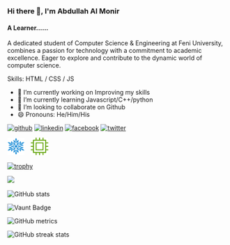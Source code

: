 ### Hi there 👋, I'm Abdullah Al Monir 
#### A Learner......

A dedicated student of Computer Science & Engineering at Feni University, combines a passion for technology with a commitment to academic excellence. Eager to explore and contribute to the dynamic world of computer science.

Skills: HTML / CSS / JS

- 🔭 I’m currently working on Improving my skills  
- 🌱 I’m currently learning Javascript/C++/python  
- 👯 I’m looking to collaborate on Github 
- 😄 Pronouns: He/Him/His 


[<img src='https://cdn.jsdelivr.net/npm/simple-icons@3.0.1/icons/github.svg' alt='github' height='40'>](https://github.com/https://github.com/Hello-Monir/Hello-Monir)  [<img src='https://cdn.jsdelivr.net/npm/simple-icons@3.0.1/icons/linkedin.svg' alt='linkedin' height='40'>](https://www.linkedin.com/in/https://www.linkedin.com/in/abdullah-al-monir-20448824b/)  [<img src='https://cdn.jsdelivr.net/npm/simple-icons@3.0.1/icons/facebook.svg' alt='facebook' height='40'>](https://www.facebook.com/https://www.facebook.com/profile.php?id=100072607099098)  [<img src='https://cdn.jsdelivr.net/npm/simple-icons@3.0.1/icons/twitter.svg' alt='twitter' height='40'>](https://twitter.com/@Monir_YN)  

<a href='https://archiveprogram.github.com/'><img src='https://raw.githubusercontent.com/acervenky/animated-github-badges/master/assets/acbadge.gif' width='40' height='40'></a> <a href='https://docs.github.com/en/developers'><img src='https://raw.githubusercontent.com/acervenky/animated-github-badges/master/assets/devbadge.gif' width='40' height='40'>

[![trophy](https://github-profile-trophy.vercel.app/?username=ryo-ma)](https://github.com/ryo-ma/github-profile-trophy)

<picture>
  <source
    srcset="https://github-readme-stats.vercel.app/api?username=anuraghazra&show_icons=true&theme=dark"
    media="(prefers-color-scheme: dark)"
  />
  <source
    srcset="https://github-readme-stats.vercel.app/api?username=anuraghazra&show_icons=true"
    media="(prefers-color-scheme: light), (prefers-color-scheme: no-preference)"
  />
  <img src="https://github-readme-stats.vercel.app/api?username=anuraghazra&show_icons=true" />
</picture>

![GitHub stats](https://github-readme-stats.vercel.app/api?username=https://github.com/Hello-Monir/Hello-Monir&show_icons=true)  

![Vaunt Badge](https://api.vaunt.dev/v1/github/entities/https://github.com/Hello-Monir/Hello-Monir/contributions?format=svg&private=false)  

![GitHub metrics](https://metrics.lecoq.io/https://github.com/Hello-Monir/Hello-Monir)  

![GitHub streak stats](https://streak-stats.demolab.com/?user=https://github.com/Hello-Monir/Hello-Monir)  



